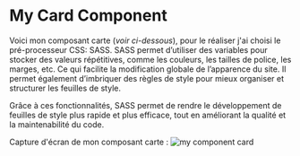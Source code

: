 # My Card Component 

Voici mon composant carte (*voir ci-dessous*), pour le réaliser j'ai choisi le pré-processeur CSS: SASS.
SASS permet d’utiliser des variables pour stocker des valeurs répétitives, comme les couleurs, les tailles de police, les marges, etc. Ce qui facilite la modification globale de l’apparence du site.
Il permet également d’imbriquer des règles de style pour mieux organiser et structurer les feuilles de style.

Grâce à ces fonctionnalités, SASS permet de rendre le développement de feuilles de style plus rapide et plus efficace, tout en améliorant la qualité et la maintenabilité du code.

Capture d'écran de mon composant carte :
![my component card](https://github.com/karimrjn/my-card-component/assets/144689090/753ab9d3-03dc-44f2-a3ce-be5ad19ebcba)
